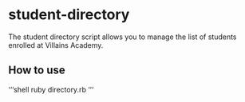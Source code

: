 # student-directory

The student directory script allows you to manage the list of students enrolled at Villains Academy.

## How to use

‘‘‘shell
ruby directory.rb
‘‘‘